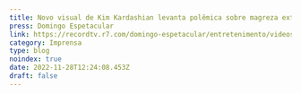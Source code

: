 ```yaml
---
title: Novo visual de Kim Kardashian levanta polêmica sobre magreza extrema
press: Domingo Espetacular
link: https://recordtv.r7.com/domingo-espetacular/entretenimento/videos/novo-visual-de-kim-kardashian-levanta-polemica-sobre-magreza-extrema-25092022
category: Imprensa
type: blog
noindex: true
date: 2022-11-28T12:24:08.453Z
draft: false
---
```

